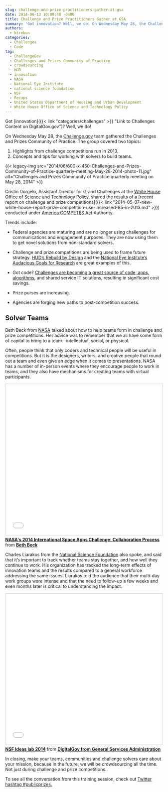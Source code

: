 ```yaml
---
slug: challenge-and-prize-practitioners-gather-at-gsa
date: 2014-06-13 10:00:48 -0400
title: Challenge and Prize Practitioners Gather at GSA
summary: 'Got innovation? Well, we do! On Wednesday May 28, the Challenge.gov team gathered the Challenges and Prizes Community of Practice together for its quarterly meeting. The group covered two topics: Highlights from challenge competitions run in 2013. Concepts and tips for working with solvers to build teams. {{< legacy-img src="2014/06/600-x-450-Challenges-and-Prizes-Community-of-Practice-quarterly-meeting-May-28-2014-photo-11.jpg" alt="Challenges and Prizes Community of'
authors:
  - ktrebon
categories:
  - Challenges
  - Code
tag:
  - ChallengeGov
  - Challenges and Prizes Community of Practice
  - crowdsourcing
  - HUD
  - innovation
  - NASA
  - National Eye Institute
  - national science foundation
  - NSF
  - Recaps
  - United States Department of Housing and Urban Development
  - White House Office of Science and Technology Policy
---
```


Got [innovation]({{< link "categories/challenges" >}} "Link to Challenges Content on DigitalGov.gov")? Well, we do!

On Wednesday May 28, the [Challenge.gov](https://challenge.gov/) team gathered the Challenges and Prizes Community of Practice. The group covered two topics:

  1. Highlights from challenge competitions run in 2013.
  2. Concepts and tips for working with solvers to build teams.

{{< legacy-img src="2014/06/600-x-450-Challenges-and-Prizes-Community-of-Practice-quarterly-meeting-May-28-2014-photo-11.jpg" alt="Challenges and Prizes Community of Practice quarterly meeting on May 28, 2014" >}}

Cristin Dorgelo, Assistant Director for Grand Challenges at the [White House Office of Science and Technology Policy](http://www.whitehouse.gov/administration/eop/ostp), shared the results of a [recent report on challenge and prize competitions]({{< link "2014-05-07-new-white-house-report-prize-competition-use-increased-85-in-2013.md" >}}) conducted under [America COMPETES Act](https://cio.gov/wp-content/uploads/downloads/2012/09/Prize_Authority_in_the_America_COMPETES_Reauthorization_Act.pdf) Authority.

Trends include:

  * Federal agencies are maturing and are no longer using challenges for communications and engagement purposes. They are now using them to get novel solutions from non-standard solvers.

  * Challenge and prize competitions are being used to frame future strategy. [HUD’s Rebuild by Design](http://www.rebuildbydesign.org/) and the [National Eye Institute’s Audacious Goals for Research](http://www.nei.nih.gov/challenge/) are great examples of this.

  * Got code? [Challenges are becoming a great source of code, apps, algorithms](https://www.challenge.gov/list/?type=SoftwareApps "Software and apps challenges on Challenge.gov"), and shared service IT solutions, resulting in significant cost savings.

  * Prize purses are increasing.

  * Agencies are forging new paths to post-competition success.

## Solver Teams

Beth Beck from [NASA](http://www.nasa.gov/offices/COECI/#.U435EPldWXE) talked about how to help teams form in challenge and prize competitions. Her advice was to remember that we all have some form of capital to bring to a team—intellectual, social, or physical.

Often, people think that only coders and technical people will be useful in competitions. But it is the designers, writers, and creative people that round out a team and even give an edge when it comes to presentations. NASA has a number of in-person events where they encourage people to work in teams, and they also have mechanisms for creating teams with virtual participants.

<iframe src="//www.slideshare.net/slideshow/embed_code/key/3dZw0746iAWYHh" width="595" height="485" frameborder="0" marginwidth="0" marginheight="0" scrolling="no" style="border:1px solid #CCC; border-width:1px; margin-bottom:5px; max-width: 100%;" allowfullscreen> </iframe> <div style="margin-bottom:5px"> <strong> <a href="//www.slideshare.net/bethbeck/nasas-2014-international-space-apps-challenge-collaborative" title="NASA&#x27;s 2014 International Space Apps Challenge: Collaboration Process" target="_blank">NASA&#x27;s 2014 International Space Apps Challenge: Collaboration Process</a> </strong> from <strong><a href="https://www.slideshare.net/bethbeck" target="_blank">Beth Beck</a></strong> </div>

Charles Liarakos from the [National Science Foundation](https://www.challenge.gov/list/?ag=National%20Science%20Foundation "National Science Foundation Challenge and Prize Competitions on Challenge.gov ") also spoke, and said that it’s important to track whether teams stay together, and how well they continue to work. His organization has tracked the long-term effects of innovation teams and the results compared to a general workforce addressing the same issues. Liarakos told the audience that their multi-day work groups were intense and that the need to follow-up a few weeks and even months later is critical to understanding the impact.

<iframe src="//www.slideshare.net/slideshow/embed_code/key/AicOdUpH1ct0MH" width="595" height="485" frameborder="0" marginwidth="0" marginheight="0" scrolling="no" style="border:1px solid #CCC; border-width:1px; margin-bottom:5px; max-width: 100%;" allowfullscreen> </iframe> <div style="margin-bottom:5px"> <strong> <a href="//www.slideshare.net/DigitalGov/nsf-ideas-lab-2014" title="NSF Ideas lab 2014" target="_blank">NSF Ideas lab 2014</a> </strong> from <strong><a href="https://www.slideshare.net/DigitalGov" target="_blank">DigitalGov from General Services Administration</a></strong> </div>

In closing, make your teams, communities and challenge solvers care about your mission, because in the future, we will be crowdsourcing all the time. Not just during challenge and prize competitions.

To see all the conversation from this training session, check out [Twitter hashtag #publicprizes.](https://twitter.com/search?q=%23publicprizes&src=typd)
